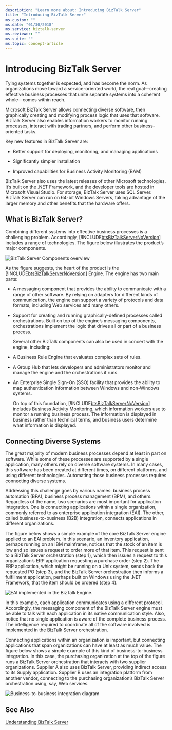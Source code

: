 ```yaml
---
description: "Learn more about: Introducing BizTalk Server"
title: "Introducing BizTalk Server"
ms.custom: ""
ms.date: "01/30/2018"
ms.service: biztalk-server
ms.reviewer: ""
ms.suite: ""
ms.topic: concept-article
---
```

# Introducing BizTalk Server
Tying systems together is expected, and has become the norm. As organizations move toward a service-oriented world, the real goal—creating effective business processes that unite separate systems into a coherent whole—comes within reach.  
  
 Microsoft BizTalk Server allows connecting diverse software, then graphically creating and modifying process logic that uses that software. BizTalk Server also enables information workers to monitor running processes, interact with trading partners, and perform other business-oriented tasks.  
  
 Key new features in BizTalk Server are:  
  
-   Better support for deploying, monitoring, and managing applications  
  
-   Significantly simpler installation  
  
-   Improved capabilities for Business Activity Monitoring (BAM)  
  
BizTalk Server also uses the latest releases of other Microsoft technologies. It’s built on the .NET Framework, and the developer tools are hosted in Microsoft Visual Studio. For storage, BizTalk Server uses SQL Server. BizTalk Server can run on 64-bit Windows Servers, taking advantage of the larger memory and other benefits that the hardware offers.  
  
## What is BizTalk Server?  
 Combining different systems into effective business processes is a challenging problem. Accordingly, [!INCLUDE[btsBizTalkServerNoVersion](../includes/btsbiztalkservernoversion-md.md)] includes a range of technologies. The figure below illustrates the product’s major components.  
  
 ![BizTalk Server Components overview](../core/media/d167608e-7c51-4d52-b8fa-9d4149242934.gif "d167608e-7c51-4d52-b8fa-9d4149242934")  
  
 As the figure suggests, the heart of the product is the [!INCLUDE[btsBizTalkServerNoVersion](../includes/btsbiztalkservernoversion-md.md)] Engine. The engine has two main parts:  
  
- A messaging component that provides the ability to communicate with a range of other software. By relying on adapters for different kinds of communication, the engine can support a variety of protocols and data formats, including Web services and many others.  
  
- Support for creating and running graphically-defined processes called orchestrations. Built on top of the engine’s messaging components, orchestrations implement the logic that drives all or part of a business process.  
  
  Several other BizTalk components can also be used in concert with the engine, including:  
  
- A Business Rule Engine that evaluates complex sets of rules.  
  
- A Group Hub that lets developers and administrators monitor and manage the engine and the orchestrations it runs.  
  
- An Enterprise Single Sign-On (SSO) facility that provides the ability to map authentication information between Windows and non-Windows systems.  
  
  On top of this foundation, [!INCLUDE[btsBizTalkServerNoVersion](../includes/btsbiztalkservernoversion-md.md)] includes Business Activity Monitoring, which information workers use to monitor a running business process. The information is displayed in business rather than technical terms, and business users determine what information is displayed.  
  
## Connecting Diverse Systems  
 The great majority of modern business processes depend at least in part on software. While some of these processes are supported by a single application, many others rely on diverse software systems. In many cases, this software has been created at different times, on different platforms, and using different technologies. Automating those business processes requires connecting diverse systems.  
  
 Addressing this challenge goes by various names: business process automation (BPA), business process management (BPM), and others. Regardless of the name, two scenarios are most important for application integration. One is connecting applications within a single organization, commonly referred to as enterprise application integration (EAI). The other, called business-to-business (B2B) integration, connects applications in different organizations.  
  
 The figure below shows a simple example of the core BizTalk Server engine applied to an EAI problem. In this scenario, an inventory application, perhaps running on an IBM mainframe, notices that the stock of an item is low and so issues a request to order more of that item. This request is sent to a BizTalk Server orchestration (step 1), which then issues a request to this organization’s ERP application requesting a purchase order (step 2). The ERP application, which might be running on a Unix system, sends back the requested PO (step 3), and the BizTalk Server orchestration then informs a fulfillment application, perhaps built on Windows using the .NET Framework, that the item should be ordered (step 4).  
  
 ![EAI implemented in the BizTalk Engine.](../core/media/7d8558da-03cf-494b-8334-efe0ea15a6a7.gif "7d8558da-03cf-494b-8334-efe0ea15a6a7")  
  
 In this example, each application communicates using a different protocol. Accordingly, the messaging component of the BizTalk Server engine must be able to talk with each application in its native communication style. Also, notice that no single application is aware of the complete business process. The intelligence required to coordinate all of the software involved is implemented in the BizTalk Server orchestration.  
  
 Connecting applications within an organization is important, but connecting applications that span organizations can have at least as much value. The figure below shows a simple example of this kind of business-to-business integration. In this case, the purchasing organization at the top of the figure runs a BizTalk Server orchestration that interacts with two supplier organizations. Supplier A also uses BizTalk Server, providing indirect access to its Supply application. Supplier B uses an integration platform from another vendor, connecting to the purchasing organization’s BizTalk Server orchestration using, say, Web services.  
  
 ![Business-to-business integration diagram](../core/media/b1d8787d-e842-468e-96c5-b68875d9abc3.gif "b1d8787d-e842-468e-96c5-b68875d9abc3")  
  
## See Also  
 [Understanding BizTalk Server](../core/understanding-biztalk-server.md)
